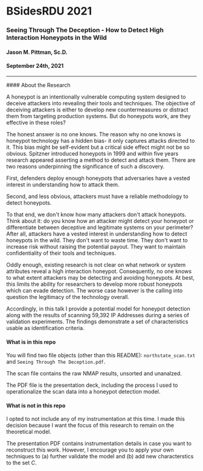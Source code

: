 # BSidesRDU 2021
### Seeing Through The Deception - How to Detect High Interaction Honeypots in the Wild
#### Jason M. Pittman, Sc.D.
#### September 24th, 2021

<hr>
#### About the Research

A honeypot is an intentionally vulnerable computing system designed to deceive attackers into revealing their tools and techniques. The objective of deceiving attackers is either to develop new countermeasures or distract them from targeting production systems. But do honeypots work, are they effective in these roles?

The honest answer is no one knows. The reason why no one knows is honeypot technology has a hidden bias- it only captures attacks directed to it. This bias might be self-evident but a critical side effect might not be so obvious. Spitzner introduced honeypots in 1999 and within five years research appeared asserting a method to detect and attack them. There are two reasons underpinning the significance of such a discovery.

First, defenders deploy enough honeypots that adversaries have a vested interest in understanding how to attack them.

Second, and less obvious, attackers must have a reliable methodology to detect honeypots.

To that end, we don't know how many attackers don't attack honeypots. Think about it: do you know how an attacker might detect your honeypot or differentiate between deceptive and legitimate systems on your perimeter? After all, attackers have a vested interest in understanding how to detect honeypots in the wild. They don't want to waste time. They don't want to increase risk without raising the potential payout. They want to maintain confidentiality of their tools and techniques.

Oddly enough, existing research is not clear on what network or system attributes reveal a high interaction honeypot. Consequently, no one knows to what extent attackers may be detecting and avoiding honeypots. At best, this limits the ability for researchers to develop more robust honeypots which can evade detection. The worse case however is the calling into question the legitimacy of the technology overall.

Accordingly, in this talk I provide a potential model for honeypot detection along with the results of scanning 59,392 IP Addresses during a series of validation experiments. The findings demonstrate a set of characteristics usable as identification criteria.

#### What is in this repo

You will find two file objects (other than this README): `northstate_scan.txt` and `Seeing Through The Deception.pdf`.

The scan file contains the raw NMAP results, unsorted and unanalzed. 

The PDF file is the presentation deck, including the process I used to operationalize the scan data into a honeypot detection model.

#### What is not in this repo
I opted to not include any of my instrumentation at this time. I made this decision because I want the focus of this research to remain on the theoretical model.

The presentation PDF contains instrumentation details in case you want to reconstruct this work. However, I encourage you to apply your own techniques to (a) further validate the model and (b) add new characterstics to the set *C*.



